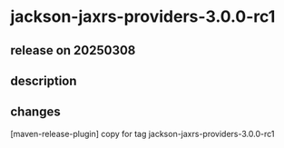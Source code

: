 # jackson-jaxrs-providers-3.0.0-rc1

## release on 20250308

## description

## changes

[maven-release-plugin] copy for tag jackson-jaxrs-providers-3.0.0-rc1

